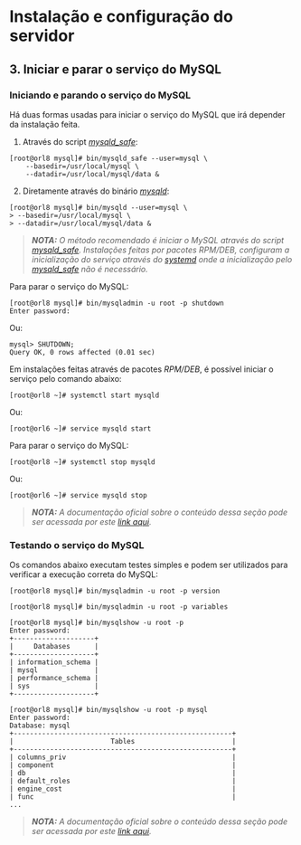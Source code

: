 # Instalação e configuração do servidor

## 3. Iniciar e parar o serviço do MySQL

### Iniciando e parando o serviço do MySQL

Há duas formas usadas para iniciar o serviço do MySQL que irá depender da instalação feita. 

1. Através do script _[mysqld_safe](https://dev.mysql.com/doc/refman/8.0/en/mysqld-safe.html)_:

```
[root@orl8 mysql]# bin/mysqld_safe --user=mysql \
    --basedir=/usr/local/mysql \
    --datadir=/usr/local/mysql/data &
```

2. Diretamente através do binário _[mysqld](https://dev.mysql.com/doc/refman/8.0/en/mysqld.html)_:

```
[root@orl8 mysql]# bin/mysqld --user=mysql \
> --basedir=/usr/local/mysql \
> --datadir=/usr/local/mysql/data &
```

>_**__NOTA:__** O método recomendado é iniciar o MySQL através do script [mysqld_safe](https://dev.mysql.com/doc/refman/8.0/en/mysqld-safe.html). Instalações feitas por pacotes RPM/DEB, configuram a inicialização do serviço através do [systemd](https://dev.mysql.com/doc/refman/8.0/en/using-systemd.html) onde a inicialização pelo [mysqld_safe](https://dev.mysql.com/doc/refman/8.0/en/mysqld-safe.html) não é necessário._

Para parar o serviço do MySQL:

```
[root@orl8 mysql]# bin/mysqladmin -u root -p shutdown
Enter password:
```

Ou:

```
mysql> SHUTDOWN;
Query OK, 0 rows affected (0.01 sec)
```

Em instalações feitas através de pacotes _RPM/DEB_, é possível iniciar o serviço pelo comando abaixo:

```
[root@orl8 ~]# systemctl start mysqld
```

Ou:

```
[root@orl6 ~]# service mysqld start
``` 

Para parar o serviço do MySQL:

```
[root@orl8 ~]# systemctl stop mysqld
```

Ou:

```
[root@orl6 ~]# service mysqld stop
```

>_**__NOTA:__** A documentação oficial sobre o conteúdo dessa seção pode ser acessada por este [link aqui](https://dev.mysql.com/doc/refman/8.0/en/starting-server.html)._


### Testando o serviço do MySQL

Os comandos abaixo executam testes simples e podem ser utilizados para verificar a execução correta do MySQL:

```
[root@orl8 mysql]# bin/mysqladmin -u root -p version

[root@orl8 mysql]# bin/mysqladmin -u root -p variables
```

```
[root@orl8 mysql]# bin/mysqlshow -u root -p
Enter password:
+--------------------+
|     Databases      |
+--------------------+
| information_schema |
| mysql              |
| performance_schema |
| sys                |
+--------------------+
```

```
[root@orl8 mysql]# bin/mysqlshow -u root -p mysql
Enter password:
Database: mysql
+------------------------------------------------------+
|                        Tables                        |
+------------------------------------------------------+
| columns_priv                                         |
| component                                            |
| db                                                   |
| default_roles                                        |
| engine_cost                                          |
| func                                                 |
...
``` 

>_**__NOTA:__** A documentação oficial sobre o conteúdo dessa seção pode ser acessada por este [link aqui](https://dev.mysql.com/doc/refman/8.0/en/testing-server.html)._